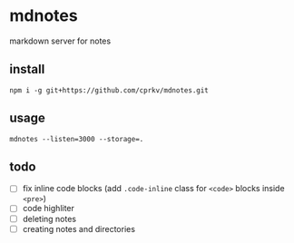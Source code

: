 # mdnotes

markdown server for notes

## install

```
npm i -g git+https://github.com/cprkv/mdnotes.git
```

## usage

```
mdnotes --listen=3000 --storage=.
```

## todo

- [ ] fix inline code blocks (add `.code-inline` class for `<code>` blocks inside `<pre>`)
- [ ] code highliter
- [ ] deleting notes
- [ ] creating notes and directories
